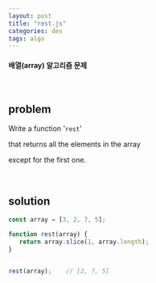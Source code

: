 ```yaml
---
layout: post
title: "rest.js"
categories: dev
tags: algo
---
```


#### 배열(array) 알고리즘 문제

<br>

## problem

Write a function '`rest`'

that returns all the elements in the array

except for the first one.

<br>

## solution

```javascript
const array = [3, 2, 7, 5];

function rest(array) {
   return array.slice(1, array.length);
}


rest(array);	// [2, 7, 5]
```

